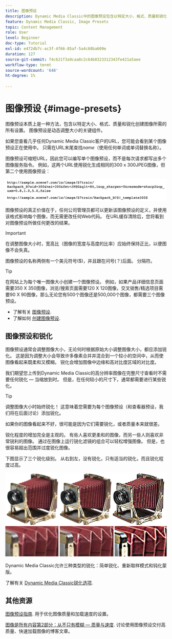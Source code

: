 ```yaml
---
title: 图像预设
description: Dynamic Media Classic中的图像预设包含以特定大小、格式、质量和锐化创建图像所需的所有设置。 图像预设是动态调整大小的关键组件。 当您在Dynamic Media Classic中查看URL时，可以轻松查看是否正在使用图像预设。 了解图像预设、它们为什么如此有用以及如何创建一个。
feature: Dynamic Media Classic, Image Presets
topic: Content Management
role: User
level: Beginner
doc-type: Tutorial
exl-id: e472db7c-ac3f-4f66-85af-5a4c68ba609e
duration: 127
source-git-commit: f4c621f3a9caa8c2c64b8323312343fe421a5aee
workflow-type: tm+mt
source-wordcount: '648'
ht-degree: 1%

---
```


# 图像预设 {#image-presets}

图像预设本质上是一种方法，包含以特定大小、格式、质量和锐化创建图像所需的所有设置。 图像预设是动态调整大小的关键组件。

如果您查看几乎任何Dynamic Media Classic客户的URL，您可能会看到某个图像预设正在使用中。 只需在URL末尾查找$name$（使用任何单词或单词替换名称）。

图像预设可缩短URL，因此您可以编写单个图像预设，而不是每次请求都写出多个图像服务指令。 例如，这两个URL使用锐化生成相同的300 x 300JPEG图像，但第二个使用图像预设：

![图像](assets/image-presets/image-preset-2.png)

图像预设的真正价值在于，任何公司管理员都可以更新该图像预设的定义，并使用该格式影响每个图像，而无需更改任何Web代码。 在URL缓存清除后，您将看到对图像预设所做任何更改的结果。

>[!IMPORTANT]
>
>在调整图像大小时，宽高比（图像的宽度与高度的比率）应始终保持正比，以便图像不会失真。

图像预设的名称两侧有一个美元符号($)，并且跟在问号(？)后面。 分隔符。

>[!TIP]
>
>在网站上为每个唯一图像大小创建一个图像预设。 例如，如果产品详细信息页面需要350 X 350图像，浏览/搜索页面需要120 X 120图像，交叉销售/精选项目需要90 X 90图像，那么无论您有500个图像还是500,000个图像，都需要三个图像预设。

- 了解有关 [图像预设](https://experienceleague.adobe.com/docs/dynamic-media-classic/using/image-sizing/setting-image-presets.html).
- 了解如何 [创建图像预设](https://experienceleague.adobe.com/docs/dynamic-media-classic/using/image-sizing/setting-image-presets.html#creating-an-image-preset).

## 图像预设和锐化

图像预设通常会调整图像大小，无论何时根据原始大小调整图像大小，都应添加锐化。 这是因为调整大小会导致许多像素合并并混合到一个较小的空间中，从而使图像看起来既柔和又模糊。 锐化会增加图像中边缘和高对比度区域的对比度。

我们期望您上传到Dynamic Media Classic的高分辨率图像在完整尺寸查看时不需要任何锐化 — 当缩放到时。 但是，在任何较小的尺寸下，通常都需要进行某些锐化。

>[!TIP]
>
>调整图像大小时始终锐化！ 这意味着您需要为每个图像预设（和查看器预设，我们将在后面讨论）添加锐化。
>
>如果你的图像看起来不好，很可能是因为它们需要锐化，或者质量本来就很差。

锐化程度的增加完全是主观的。 有些人喜欢更柔和的图像，而另一些人则喜欢非常锐利的图像。 通过在图像上运行锐化滤镜的组合可以轻松增强图像。 但是，也很容易超出范围并过度锐化图像。

下图显示了三个锐化级别。 从右到左，没有锐化，只有适当的锐化，而且锐化程度过高。

![图像](assets/image-presets/image-presets-1.jpg)

Dynamic Media Classic允许三种类型的锐化：简单锐化、重新取样模式和钝化蒙版。

了解有关 [Dynamic Media Classic锐化选项](https://experienceleague.adobe.com/docs/dynamic-media-classic/using/master-files/sharpening-image.html#sharpening_an_image).

## 其他资源

[图像预设指南](https://www.adobe.com/content/dam/www/us/en/experience-manager/pdfs/dynamic-media-image-preset-guide.pdf). 用于优化图像质量和加载速度的设置。

[图像是所有内容第2部分：从不只有模糊 — 质量与速度](https://theblog.adobe.com/image-is-everything-part-2-its-never-just-a-blur-quality-versus-speed/). 讨论使用图像预设交付高质量、快速加载图像的博客文章。
